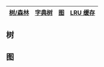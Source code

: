 |[树/森林](trees)|[字典树](https://www.interviewcake.com/concept/python/trie?)|[图](https://www.interviewcake.com/concept/python/graph?)|[LRU 缓存](https://www.interviewcake.com/concept/python/lru-cache?)
|-------|-------|-------|-------|

## 树

## 图

